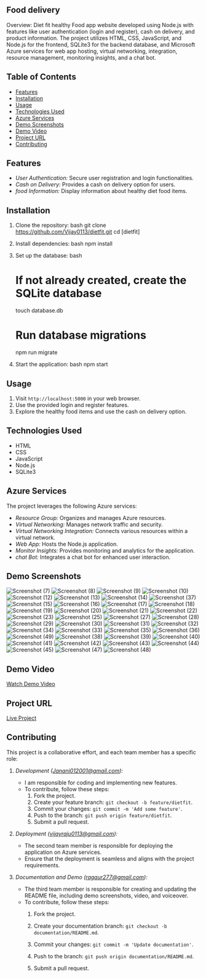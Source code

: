 ## Food delivery

Overview:
 Diet fit healthy Food app website developed using Node.js with features like user authentication (login and register), cash on delivery, and product information. The project utilizes HTML, CSS, JavaScript, and Node.js for the frontend, SQLite3 for the backend database, and Microsoft Azure services for web app hosting, virtual networking, integration, resource management, monitoring insights, and a chat bot.

## Table of Contents
- [Features](#features)
- [Installation](#installation)
- [Usage](#usage)
- [Technologies Used](#technologies-used)
- [Azure Services](#azure-services)
- [Demo Screenshots](#demo-screenshots)
- [Demo Video](#demo-video)
- [Project URL](#project-url)
- [Contributing](#contributing)


## Features
- *User Authentication:* Secure user registration and login functionalities.
- *Cash on Delivery:* Provides a cash on delivery option for users.
- *food Information:* Display information about healthy diet food items.

## Installation
1. Clone the repository:
    bash
    git clone https://github.com/Vijay0113/dietfit.git
    cd [dietfit]
    

2. Install dependencies:
    bash
    npm install
    

3. Set up the database:
    bash
    # If not already created, create the SQLite database
    touch database.db

    # Run database migrations
    npm run migrate
    

4. Start the application:
    bash
    npm start
    

## Usage
1. Visit `http://localhost:5000` in your web browser.
2. Use the provided login and register features.
3. Explore the healthy food items and use the cash on delivery option.

## Technologies Used
- HTML
- CSS
- JavaScript
- Node.js
- SQLite3

## Azure Services
The project leverages the following Azure services:
- *Resource Group:* Organizes and manages Azure resources.
- *Virtual Networking:* Manages network traffic and security.
- *Virtual Networking Integration:* Connects various resources within a virtual network.
- *Web App:* Hosts the Node.js application.
- *Monitor Insights:* Provides monitoring and analytics for the application.
- *chat Bot:* Integrates a chat bot for enhanced user interaction.

## Demo Screenshots
![Screenshot (7)](https://github.com/Vijay0113/dietfit/assets/145474381/4e36a693-2899-4049-992a-669808a6bb9e)
![Screenshot (8)](https://github.com/Vijay0113/dietfit/assets/145474381/4500fc5d-b4dd-4106-a52b-a327d1e4f62d)
![Screenshot (9)](https://github.com/Vijay0113/dietfit/assets/145474381/f9690cc6-f147-4da1-8bc7-b93ddbf98b1f)
![Screenshot (10)](https://github.com/Vijay0113/dietfit/assets/145474381/604f5640-22fe-4ff1-9756-6c8fce6070c7)
![Screenshot (12)](https://github.com/Vijay0113/dietfit/assets/145474381/bd88123c-6731-41e8-b1b0-cada3c211c15)
![Screenshot (13)](https://github.com/Vijay0113/dietfit/assets/145474381/8cfc2e70-8b0a-4b41-a01b-63dae071fb12)
![Screenshot (14)](https://github.com/Vijay0113/dietfit/assets/145474381/c4604561-85e4-43a8-b9f9-73cdb77120e3)
![Screenshot (37)](https://github.com/Vijay0113/dietfit/assets/145474381/324bd424-8254-4ea5-b510-c635b348eacd)
![Screenshot (15)](https://github.com/Vijay0113/dietfit/assets/145474381/f34b230d-665e-42a2-ada8-2e63f45166a0)
![Screenshot (16)](https://github.com/Vijay0113/dietfit/assets/145474381/7af0dae1-5d96-42ae-9fc5-de74f52b8606)
![Screenshot (17)](https://github.com/Vijay0113/dietfit/assets/145474381/c79f13cd-54d2-490d-b808-30d306a4800c)
![Screenshot (18)](https://github.com/Vijay0113/dietfit/assets/145474381/76fbb926-a596-4c7f-8365-d04c31e1f165)
![Screenshot (19)](https://github.com/Vijay0113/dietfit/assets/145474381/761902a2-ba48-4770-ac88-33060ca417f6)
![Screenshot (20)](https://github.com/Vijay0113/dietfit/assets/145474381/d95d5ba7-0abd-43ef-ac56-e9cc0b517dca)
![Screenshot (21)](https://github.com/Vijay0113/dietfit/assets/145474381/17ed8b91-3cab-45de-827d-43175c03fb91)
![Screenshot (22)](https://github.com/Vijay0113/dietfit/assets/145474381/8d6d9ef6-d82c-4b70-a22b-02cec51d12be)
![Screenshot (23)](https://github.com/Vijay0113/dietfit/assets/145474381/1ef22a7e-51f7-4280-9e82-5ea71b245f28)
![Screenshot (25)](https://github.com/Vijay0113/dietfit/assets/145474381/fdf40e9c-5849-4192-8951-312d7f62d9d4)
![Screenshot (27)](https://github.com/Vijay0113/dietfit/assets/145474381/9ac466ff-57d4-4ba4-b6bf-e045079ccd3d)
![Screenshot (28)](https://github.com/Vijay0113/dietfit/assets/145474381/0d60df68-b328-4c74-99ab-aa678618e7fe)
![Screenshot (29)](https://github.com/Vijay0113/dietfit/assets/145474381/3a7764a2-47f4-406b-a045-b28b46fd23af)
![Screenshot (30)](https://github.com/Vijay0113/dietfit/assets/145474381/f63d81ca-e96a-490e-b383-5b5563700a27)
![Screenshot (31)](https://github.com/Vijay0113/dietfit/assets/145474381/2d1cbc49-eb87-4b9b-aad3-87bdf978c593)
![Screenshot (32)](https://github.com/Vijay0113/dietfit/assets/145474381/103e9449-9274-485d-b5c4-8b970b33258d)
![Screenshot (34)](https://github.com/Vijay0113/dietfit/assets/145474381/b9df451d-8cb7-4610-84f9-9775b3d1d848)
![Screenshot (33)](https://github.com/Vijay0113/dietfit/assets/145474381/1046b514-60e8-46aa-a846-99794e8fc501)
![Screenshot (35)](https://github.com/Vijay0113/dietfit/assets/145474381/747788da-e9de-4161-b87f-b12e7336ea4f)
![Screenshot (36)](https://github.com/Vijay0113/dietfit/assets/145474381/8e9d761f-0f83-4162-a98a-7796951866fb)
![Screenshot (49)](https://github.com/Vijay0113/dietfit/assets/145474381/6fd0c854-cef7-4412-8526-8e74c87a0e0c)
![Screenshot (38)](https://github.com/Vijay0113/dietfit/assets/145474381/5bf82d84-60c1-4837-ad54-8812ae8225bc)
![Screenshot (39)](https://github.com/Vijay0113/dietfit/assets/145474381/3ec7d206-80a4-4088-b87f-3412974016bc)
![Screenshot (40)](https://github.com/Vijay0113/dietfit/assets/145474381/f99f8325-c106-4c05-ba5d-7932bdb50fec)
![Screenshot (41)](https://github.com/Vijay0113/dietfit/assets/145474381/a2c431aa-a776-4e1c-89a4-88508e824003)
![Screenshot (42)](https://github.com/Vijay0113/dietfit/assets/145474381/010e20c9-385d-4ce0-82fd-7228786af8ea)
![Screenshot (43)](https://github.com/Vijay0113/dietfit/assets/145474381/692fc6b0-1d7c-4a7c-a1bf-e3184b8a6c85)
![Screenshot (44)](https://github.com/Vijay0113/dietfit/assets/145474381/c5eae53f-bb4c-4129-9f6b-90cd32ed14b6)
![Screenshot (45)](https://github.com/Vijay0113/dietfit/assets/145474381/5e20d52b-c243-42b8-8606-77f78ceaf382)
![Screenshot (47)](https://github.com/Vijay0113/dietfit/assets/145474381/34f98d71-7559-4046-bdc9-c7f1fb9fef1d)
![Screenshot (48)](https://github.com/Vijay0113/dietfit/assets/145474381/d4083c19-2136-4811-a70c-2fe737f23dd3)


## Demo Video
[Watch Demo Video](https://youtu.be/wHh3K6yF7ac?si=8Cr_oaFkLETumoDR)

## Project URL
[Live Project](https://dietfit.azurewebsites.net/)

## Contributing
This project is a collaborative effort, and each team member has a specific role:

1. *Development (Janani012001@gmail.com):*
   - I am  responsible for coding and implementing new features.
   - To contribute, follow these steps:
      1. Fork the project.
      2. Create your feature branch: `git checkout -b feature/dietfit`.
      3. Commit your changes: `git commit -m 'Add some feature'`.
      4. Push to the branch: `git push origin feature/dietfit`.
      5. Submit a pull request.

2. *Deployment (vijayraju0113@gmail.com):*
   - The second team member is responsible for deploying the application on Azure services.
   - Ensure that the deployment is seamless and aligns with the project requirements.

3. *Documentation and Demo (ragaur277@gmail.com):*
   - The third team member is responsible for creating and updating the README file, including demo screenshots, video, and voiceover.
   - To contribute, follow these steps:
      1. Fork the project.
      2. Create your documentation branch: `git checkout -b documentation/README.md`.
      3. Commit your changes: `git commit -m 'Update documentation'`.
      4. Push to the branch: `git push origin documentation/README.md`.
         
      6. Submit a pull request.
